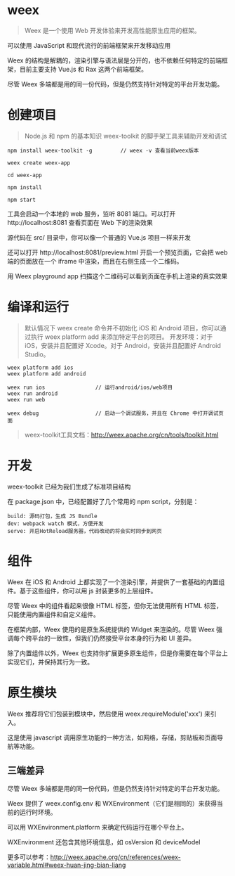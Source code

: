 

# weex

> Weex 是一个使用 Web 开发体验来开发高性能原生应用的框架。

可以使用 JavaScript 和现代流行的前端框架来开发移动应用

Weex 的结构是解耦的，渲染引擎与语法层是分开的，也不依赖任何特定的前端框架，目前主要支持 Vue.js 和 Rax 这两个前端框架。

尽管 Weex 多端都是用的同一份代码，但是仍然支持针对特定的平台开发功能。


# 创建项目

> Node.js 和 npm 的基本知识
> weex-toolkit 的脚手架工具来辅助开发和调试

```
npm install weex-toolkit -g         // weex -v 查看当前weex版本

weex create weex-app

cd weex-app

npm install

npm start
```

工具会启动一个本地的 web 服务，监听 8081 端口。可以打开 http://localhost:8081 查看页面在 Web 下的渲染效果

源代码在 src/ 目录中，你可以像一个普通的 Vue.js 项目一样来开发

还可以打开 http://localhost:8081/preview.html 开启一个预览页面，它会把 web 端的页面放在一个 iframe 中渲染，而且在右侧生成一个二维码。

用 Weex playground app 扫描这个二维码可以看到页面在手机上渲染的真实效果


# 编译和运行

> 默认情况下 weex create 命令并不初始化 iOS 和 Android 项目，你可以通过执行 weex platform add 来添加特定平台的项目。
> 开发环境：对于 iOS，安装并且配置好 Xcode。对于 Android，安装并且配置好 Android Studio。

```
weex platform add ios
weex platform add android

weex run ios                // 运行android/ios/web项目
weex run android
weex run web

weex debug                  // 启动一个调试服务，并且在 Chrome 中打开调试页面

```

> weex-toolkit工具文档：http://weex.apache.org/cn/tools/toolkit.html



# 开发

weex-toolkit 已经为我们生成了标准项目结构

在 package.json 中，已经配置好了几个常用的 npm script，分别是：

```
build: 源码打包，生成 JS Bundle
dev: webpack watch 模式，方便开发
serve: 开启HotReload服务器，代码改动的将会实时同步到网页
```





# 组件

Weex 在 iOS 和 Android 上都实现了一个渲染引擎，并提供了一套基础的内置组件。基于这些组件，你可以用 js 封装更多的上层组件。

尽管 Weex 中的组件看起来很像 HTML 标签，但你无法使用所有 HTML 标签，只能使用内置组件和自定义组件。

在框架内部，Weex 使用的是原生系统提供的 Widget 来渲染的。尽管 Weex 强调每个跨平台的一致性，但我们仍然接受平台本身的行为和 UI 差异。

除了内置组件以外，Weex 也支持你扩展更多原生组件，但是你需要在每个平台上实现它们，并保持其行为一致。




# 原生模块

Weex 推荐将它们包装到模块中，然后使用 weex.requireModule('xxx') 来引入。 

这是使用 javascript 调用原生功能的一种方法，如网络，存储，剪贴板和页面导航等功能。


## 三端差异

尽管 Weex 多端都是用的同一份代码，但是仍然支持针对特定的平台开发功能。

Weex 提供了 weex.config.env 和 WXEnvironment（它们是相同的）来获得当前的运行时环境。

可以用 WXEnvironment.platform 来确定代码运行在哪个平台上。

WXEnvironment 还包含其他环境信息，如 osVersion 和 deviceModel

更多可以参考：http://weex.apache.org/cn/references/weex-variable.html#weex-huan-jing-bian-liang

